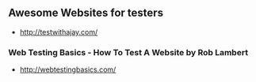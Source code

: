 
## Awesome Websites for testers

- http://testwithajay.com/
### Web Testing Basics - How To Test A Website by Rob Lambert
- http://webtestingbasics.com/
